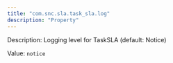 ```yaml
---
title: "com.snc.sla.task_sla.log"
description: "Property"
---
```


Description: Logging level for TaskSLA (default: Notice)

Value: `notice`
